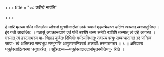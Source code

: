 +++
title = "०८ उदीर्ष्व नार्यभि"

+++

हे नारि मृतस्य पत्नि जीवलोकं जीवानां पुत्रपौत्रादीनां लोकं स्थानं गृहमभिलक्ष्य उदीर्ष्व अस्मात् स्थानादुत्तिष्ठ । ईर गतौ आदादिकः । गतासुं अपक्रान्तप्राणं एतं पतिं उपशॆषे तस्य समीपे स्वपिषि तस्मात् त्वं एहि आगच्छ । गस्मात् त्वं हस्तग्राभस्य पा- णिग्राहं कुर्वतः दिधिषोः गर्भस्यनिधातुः तवास्य पत्युः सम्बन्धादागतं इदं जनित्वं जाया- त्वं अभिलक्ष्य सम्बभूथ सम्भूतासि असुसरणनिश्चयं अकार्षीः तस्मादागच्छ ॥ ८ ॥ क्षत्रियस्य धनुर्हस्तादित्यनया धनुःप्रहरेत् । सूत्रितञ्च—धनुर्हस्तादाददानोमृतस्येतिधनु- रिति ।